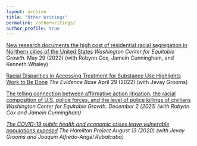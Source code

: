 ```yaml
---
layout: archive
title: "Other Writings"
permalink: /otherwritings/
author_profile: true
---
```


[New research documents the high cost of residential racial segregation in Northern cities of the United States](https://equitablegrowth.org/new-research-documents-the-high-cost-of-residential-racial-segregation-in-northern-cities-of-the-united-states/) <i>Washington Center for Equitable Growth.</i> May 29 (2022) (with Robynn Cox, Jamein Cunningham, and Kenneth Whaley) 

[Racial Disparities in Accessing Treatment for Substance Use Highlights Work to Be Done](https://healthpolicy.usc.edu/evidence-base/racial-disparities-in-accessing-treatment-for-substance-use-highlights-work-to-be-done/) <i>The Evidence Base</i> April 29 (2022) (with Jevay Grooms)

[The telling connection between affirmative action litigation, the racial composition of U.S. police forces, and the level of police killings of civilians](https://equitablegrowth.org/the-telling-connection-between-affirmative-action-litigation-the-racial-composition-of-u-s-police-forces-and-the-level-of-police-killings-of-civilians/)  <i>Washington Center for Equitable Growth<i>. December 2 (2021) (with Robynn Cox and Jamein Cunningham) 

[The COVID-19 public health and economic crises leave vulnerable populations exposed](https://www.google.com/search?q=The+COVID-19+public+health+and+economic+crises+leave+vulnerable+populations+exposed&oq=The+COVID-19+public+health+and+economic+crises+leave+vulnerable+populations+exposed&aqs=chrome..69i57.147j0j4&sourceid=chrome&ie=UTF-8) <i>The Hamilton Project</i> August 13 (2020) (with Jevay Grooms and Joaquin Alfredo-Angel Rubalcaba)

